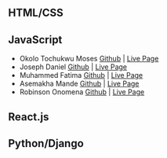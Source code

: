 ## HTML/CSS

## JavaScript
* Okolo Tochukwu Moses [Github](https://github.com/Okosisione/cc-javascript/tree/main/docs) | [Live Page](https://okosisione.github.io/cc-javascript/)
* Joseph Daniel [Github]() | [Live Page]()
* Muhammed Fatima [Github]() | [Live Page]()
* Asemakha Mande [Github]() | [Live Page]()
* Robinson Onomena [Github]() | [Live Page]()

## React.js

## Python/Django
